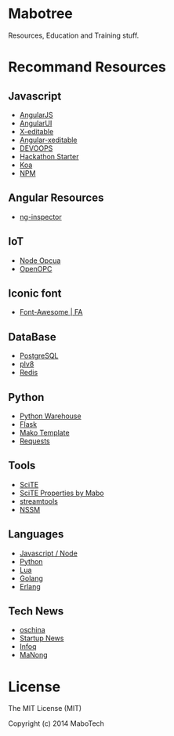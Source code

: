 Mabotree
========

Resources, Education and Training stuff.


Recommand Resources
===================

## Javascript

- [AngularJS](https://angularjs.org/)
- [AngularUI](http://angular-ui.github.io/)
- [X-editable](http://vitalets.github.io/x-editable/)
- [Angular-xeditable](https://github.com/vitalets/angular-xeditable)
- [DEVOOPS](https://github.com/devoopsme/devoops)
- [Hackathon Starter](https://github.com/sahat/hackathon-starter)
- [Koa](https://github.com/koajs/koa)
- [NPM](https://www.npmjs.org/)

## Angular Resources

- [ng-inspector](http://ng-inspector.org/)

## IoT

- [Node Opcua](https://github.com/node-opcua/node-opcua)
- [OpenOPC](http://openopc.sourceforge.net/)


##  Iconic font

- [Font-Awesome | FA](http://fontawesome.io/icons/)

## DataBase

- [PostgreSQL](http://www.postgresql.org/)
- [plv8](https://code.google.com/p/plv8js/)
- [Redis](http://redis.io/)


## Python

- [Python Warehouse](https://warehouse.python.org/)
- [Flask](http://flask.pocoo.org/)
- [Mako Template](http://www.makotemplates.org/)
- [Requests](https://github.com/kennethreitz/requests)


## Tools

- [SciTE](http://www.scintilla.org/ "SciTE")
- [SciTE Properties by Mabo](https://github.com/majj/scite "SciTE properties")
- [streamtools](https://github.com/nytlabs/streamtools)
- [NSSM](http://nssm.cc/)

## Languages

- [Javascript / Node](http://nodejs.org/)
- [Python](https://www.python.org/)
- [Lua](http://www.postgresql.org/)
- [Golang](http://golang.org/project/)
- [Erlang](http://www.erlang.org/)

## Tech News

- [oschina](http://www.oschina.net/)
- [Startup News](http://news.dbanotes.net/)
- [Infoq](http://www.infoq.com/)
- [MaNong](http://weekly.manong.io/)


License
=======

The MIT License (MIT)

Copyright (c) 2014 MaboTech


